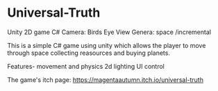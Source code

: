 # Universal-Truth
 Unity 2D game C#
 Camera: Birds Eye View 
 Genera: space /incremental

This is a simple C# game using unity which allows the player to move through space collecting reasources and buying planets.

Features-
movement and physics
2d lighting
UI control

The game's itch page:
https://magentaautumn.itch.io/universal-truth
